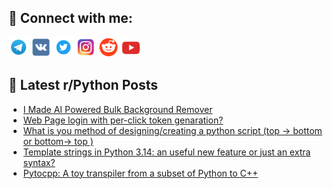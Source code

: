 ## 🔎 Connect with me:
[<img src="https://github.com/bullbesh/bullbesh/blob/main/images/Telegram.png" width="32" height="32" />](https://t.me/bullbesh)
[<img src="https://github.com/bullbesh/bullbesh/blob/main/images/VK.png" width="32" height="32" />](https://vk.com/bullbesh)
[<img src="https://github.com/bullbesh/bullbesh/blob/main/images/Twitter.png" width="32" height="32" />](https://twitter.com/bullbesh1)
[<img src="https://github.com/bullbesh/bullbesh/blob/main/images/Instagram.png" width="32" height="32" />](https://www.instagram.com/bullbesh)
[<img src="https://github.com/bullbesh/bullbesh/blob/main/images/Reddit.png" width="32" height="32" />](https://www.reddit.com/user/bullbesh)
[<img src="https://github.com/bullbesh/bullbesh/blob/main/images/YouTube.png" width="32" height="32" />](https://www.youtube.com/channel/UCtfjRs6uzgq5mfm8S06WTcg)

## 📕 Latest r/Python Posts
<!-- BLOG-POST-LIST:START -->
- [I Made AI Powered Bulk Background Remover](https://www.reddit.com/r/Python/comments/1kclan0/i_made_ai_powered_bulk_background_remover/)
- [Web Page login with per-click token genaration?](https://www.reddit.com/r/Python/comments/1kcjk90/web_page_login_with_perclick_token_genaration/)
- [What is you method of designing/creating a python script &lpar;top -&gt; bottom or bottom-&gt; top &rpar;](https://www.reddit.com/r/Python/comments/1kci456/what_is_you_method_of_designingcreating_a_python/)
- [Template strings in Python 3.14: an useful new feature or just an extra syntax?](https://www.reddit.com/r/Python/comments/1kch7hf/template_strings_in_python_314_an_useful_new/)
- [Pytocpp: A toy transpiler from a subset of Python to C++](https://www.reddit.com/r/Python/comments/1kcbepg/pytocpp_a_toy_transpiler_from_a_subset_of_python/)
<!-- BLOG-POST-LIST:END -->
